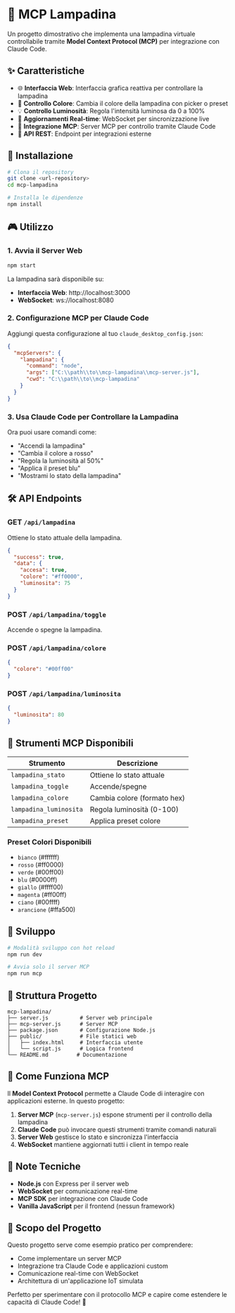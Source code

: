 # 🔌 MCP Lampadina

Un progetto dimostrativo che implementa una lampadina virtuale controllabile tramite **Model Context Protocol (MCP)** per integrazione con Claude Code.

## ✨ Caratteristiche

- 🌐 **Interfaccia Web**: Interfaccia grafica reattiva per controllare la lampadina
- 🎨 **Controllo Colore**: Cambia il colore della lampadina con picker o preset
- 💡 **Controllo Luminosità**: Regola l'intensità luminosa da 0 a 100%
- 🔄 **Aggiornamenti Real-time**: WebSocket per sincronizzazione live
- 🤖 **Integrazione MCP**: Server MCP per controllo tramite Claude Code
- 📡 **API REST**: Endpoint per integrazioni esterne

## 🚀 Installazione

```bash
# Clona il repository
git clone <url-repository>
cd mcp-lampadina

# Installa le dipendenze
npm install
```

## 🎮 Utilizzo

### 1. Avvia il Server Web
```bash
npm start
```

La lampadina sarà disponibile su:
- **Interfaccia Web**: http://localhost:3000
- **WebSocket**: ws://localhost:8080

### 2. Configurazione MCP per Claude Code

Aggiungi questa configurazione al tuo `claude_desktop_config.json`:

```json
{
  "mcpServers": {
    "lampadina": {
      "command": "node",
      "args": ["C:\\path\\to\\mcp-lampadina\\mcp-server.js"],
      "cwd": "C:\\path\\to\\mcp-lampadina"
    }
  }
}
```

### 3. Usa Claude Code per Controllare la Lampadina

Ora puoi usare comandi come:
- "Accendi la lampadina"
- "Cambia il colore a rosso"
- "Regola la luminosità al 50%"
- "Applica il preset blu"
- "Mostrami lo stato della lampadina"

## 🛠️ API Endpoints

### GET `/api/lampadina`
Ottiene lo stato attuale della lampadina.

```json
{
  "success": true,
  "data": {
    "accesa": true,
    "colore": "#ff0000",
    "luminosita": 75
  }
}
```

### POST `/api/lampadina/toggle`
Accende o spegne la lampadina.

### POST `/api/lampadina/colore`
```json
{
  "colore": "#00ff00"
}
```

### POST `/api/lampadina/luminosita`
```json
{
  "luminosita": 80
}
```

## 🤖 Strumenti MCP Disponibili

| Strumento | Descrizione |
|-----------|-------------|
| `lampadina_stato` | Ottiene lo stato attuale |
| `lampadina_toggle` | Accende/spegne |
| `lampadina_colore` | Cambia colore (formato hex) |
| `lampadina_luminosita` | Regola luminosità (0-100) |
| `lampadina_preset` | Applica preset colore |

### Preset Colori Disponibili
- `bianco` (#ffffff)
- `rosso` (#ff0000)
- `verde` (#00ff00)
- `blu` (#0000ff)
- `giallo` (#ffff00)
- `magenta` (#ff00ff)
- `ciano` (#00ffff)
- `arancione` (#ffa500)

## 🔧 Sviluppo

```bash
# Modalità sviluppo con hot reload
npm run dev

# Avvia solo il server MCP
npm run mcp
```

## 📁 Struttura Progetto

```
mcp-lampadina/
├── server.js          # Server web principale
├── mcp-server.js      # Server MCP
├── package.json       # Configurazione Node.js
├── public/            # File statici web
│   ├── index.html     # Interfaccia utente
│   └── script.js      # Logica frontend
└── README.md         # Documentazione
```

## 🤝 Come Funziona MCP

Il **Model Context Protocol** permette a Claude Code di interagire con applicazioni esterne. In questo progetto:

1. **Server MCP** (`mcp-server.js`) espone strumenti per il controllo della lampadina
2. **Claude Code** può invocare questi strumenti tramite comandi naturali
3. **Server Web** gestisce lo stato e sincronizza l'interfaccia
4. **WebSocket** mantiene aggiornati tutti i client in tempo reale

## 📝 Note Tecniche

- **Node.js** con Express per il server web
- **WebSocket** per comunicazione real-time
- **MCP SDK** per integrazione con Claude Code
- **Vanilla JavaScript** per il frontend (nessun framework)

## 🎯 Scopo del Progetto

Questo progetto serve come esempio pratico per comprendere:
- Come implementare un server MCP
- Integrazione tra Claude Code e applicazioni custom
- Comunicazione real-time con WebSocket
- Architettura di un'applicazione IoT simulata

Perfetto per sperimentare con il protocollo MCP e capire come estendere le capacità di Claude Code! 🚀